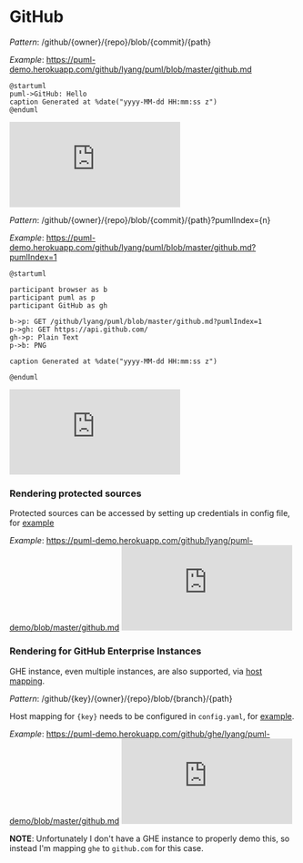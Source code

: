 # GitHub

*Pattern*: /github/{owner}/{repo}/blob/{commit}/{path}

*Example*: https://puml-demo.herokuapp.com/github/lyang/puml/blob/master/github.md
```
@startuml
puml->GitHub: Hello
caption Generated at %date("yyyy-MM-dd HH:mm:ss z")
@enduml
```
[![demo](https://puml-demo.herokuapp.com/github/lyang/puml/blob/master/github.md)](https://puml-demo.herokuapp.com/github/lyang/puml/blob/master/github.md)

*Pattern*: /github/{owner}/{repo}/blob/{commit}/{path}?pumlIndex={n}

*Example*: https://puml-demo.herokuapp.com/github/lyang/puml/blob/master/github.md?pumlIndex=1
```
@startuml

participant browser as b
participant puml as p
participant GitHub as gh

b->p: GET /github/lyang/puml/blob/master/github.md?pumlIndex=1
p->gh: GET https://api.github.com/
gh->p: Plain Text
p->b: PNG

caption Generated at %date("yyyy-MM-dd HH:mm:ss z")

@enduml
```
[![demo](https://puml-demo.herokuapp.com/github/lyang/puml/blob/master/github.md?pumlIndex=1)](https://puml-demo.herokuapp.com/github/lyang/puml/blob/master/github.md?pumlIndex=1)

### Rendering protected sources
Protected sources can be accessed by setting up credentials in config file, for [example](puml-demo.yaml)

*Example*: https://puml-demo.herokuapp.com/github/lyang/puml-demo/blob/master/github.md
[![demo](https://puml-demo.herokuapp.com/github/lyang/puml-demo/blob/master/github.md)](https://puml-demo.herokuapp.com/github/lyang/puml-demo/blob/master/github.md)

### Rendering for GitHub Enterprise Instances
GHE instance, even multiple instances, are also supported, via [host mapping](puml-demo.yaml).

*Pattern*: /github/{key}/{owner}/{repo}/blob/{branch}/{path}

Host mapping for `{key}` needs to be configured in `config.yaml`, for [example](puml-demo.yaml).

*Example*: https://puml-demo.herokuapp.com/github/ghe/lyang/puml-demo/blob/master/github.md
[![demo](https://puml-demo.herokuapp.com/github/ghe/lyang/puml-demo/blob/master/github.md)](https://puml-demo.herokuapp.com/github/ghe/lyang/puml-demo/blob/master/github.md)

**NOTE**: Unfortunately I don't have a GHE instance to properly demo this, so instead I'm mapping `ghe` to `github.com` for this case.
